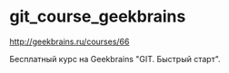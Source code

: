 # git_course_geekbrains
http://geekbrains.ru/courses/66

Бесплатный курс на Geekbrains "GIT. Быстрый старт".

